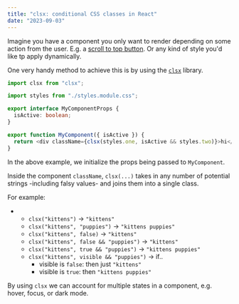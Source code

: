 ```yaml
---
title: "clsx: conditional CSS classes in React"
date: "2023-09-03"
---
```


Imagine you have a component you only want to render depending on some action from the user. E.g. a [scroll to top button](/blogposts/scrolltop.md). Or any kind of style you'd like tp apply dynamically.

One very handy method to achieve this is by using the [`clsx`](https://www.npmjs.com/package/clsx) library.

```ts
import clsx from "clsx";

import styles from "./styles.module.css";

export interface MyComponentProps {
  isActive: boolean;
}

export function MyComponent({ isActive }) {
  return <div className={clsx(styles.one, isActive && styles.two)}>hi</div>;
}
```

In the above example, we initialize the props being passed to `MyComponent`.

Inside the component `className`, `clsx(...)` takes in any number of potential strings -including falsy values- and joins them into a single class.

For example:

- - `clsx("kittens")` → `"kittens"`
  - `clsx("kittens", "puppies")` → `"kittens puppies"`
  - `clsx("kittens", false)` → `"kittens"`
  - `clsx("kittens", false && "puppies")` → `"kittens"`
  - `clsx("kittens", true && "puppies")` → `"kittens puppies"`
  - `clsx("kittens", visible && "puppies")` → if..
    - visible is `false`: then just `"kittens"`
    - visible is `true`: then `"kittens puppies"`

By using `clsx` we can account for multiple states in a component, e.g. hover, focus, or dark mode.
